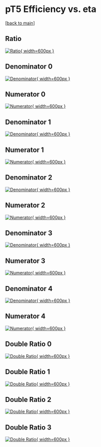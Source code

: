# pT5 Efficiency vs. eta

[[back to main](./)]



## Ratio

[![Ratio](../mtv/var/pT5_loweta_0_1_eff_eta.png){ width=600px }](../mtv/var/pT5_loweta_0_1_eff_eta.pdf)

## Denominator 0

[![Denominator](../mtv/den/pT5_loweta_0_1_eff_eta_den0.png){ width=600px }](../mtv/den/pT5_loweta_0_1_eff_eta_den0.pdf)

## Numerator 0

[![Numerator](../mtv/num/pT5_loweta_0_1_eff_eta_num0.png){ width=600px }](../mtv/num/pT5_loweta_0_1_eff_eta_num0.pdf)

## Denominator 1

[![Denominator](../mtv/den/pT5_loweta_0_1_eff_eta_den1.png){ width=600px }](../mtv/den/pT5_loweta_0_1_eff_eta_den1.pdf)

## Numerator 1

[![Numerator](../mtv/num/pT5_loweta_0_1_eff_eta_num1.png){ width=600px }](../mtv/num/pT5_loweta_0_1_eff_eta_num1.pdf)

## Denominator 2

[![Denominator](../mtv/den/pT5_loweta_0_1_eff_eta_den2.png){ width=600px }](../mtv/den/pT5_loweta_0_1_eff_eta_den2.pdf)

## Numerator 2

[![Numerator](../mtv/num/pT5_loweta_0_1_eff_eta_num2.png){ width=600px }](../mtv/num/pT5_loweta_0_1_eff_eta_num2.pdf)

## Denominator 3

[![Denominator](../mtv/den/pT5_loweta_0_1_eff_eta_den3.png){ width=600px }](../mtv/den/pT5_loweta_0_1_eff_eta_den3.pdf)

## Numerator 3

[![Numerator](../mtv/num/pT5_loweta_0_1_eff_eta_num3.png){ width=600px }](../mtv/num/pT5_loweta_0_1_eff_eta_num3.pdf)

## Denominator 4

[![Denominator](../mtv/den/pT5_loweta_0_1_eff_eta_den4.png){ width=600px }](../mtv/den/pT5_loweta_0_1_eff_eta_den4.pdf)

## Numerator 4

[![Numerator](../mtv/num/pT5_loweta_0_1_eff_eta_num4.png){ width=600px }](../mtv/num/pT5_loweta_0_1_eff_eta_num4.pdf)

## Double Ratio 0

[![Double Ratio](../mtv/ratio/pT5_loweta_0_1_eff_eta_ratio0.png){ width=600px }](../mtv/ratio/pT5_loweta_0_1_eff_eta_ratio0.pdf)

## Double Ratio 1

[![Double Ratio](../mtv/ratio/pT5_loweta_0_1_eff_eta_ratio1.png){ width=600px }](../mtv/ratio/pT5_loweta_0_1_eff_eta_ratio1.pdf)

## Double Ratio 2

[![Double Ratio](../mtv/ratio/pT5_loweta_0_1_eff_eta_ratio2.png){ width=600px }](../mtv/ratio/pT5_loweta_0_1_eff_eta_ratio2.pdf)

## Double Ratio 3

[![Double Ratio](../mtv/ratio/pT5_loweta_0_1_eff_eta_ratio3.png){ width=600px }](../mtv/ratio/pT5_loweta_0_1_eff_eta_ratio3.pdf)

